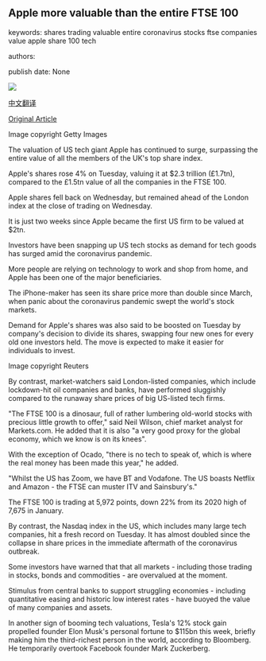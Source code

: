 ## Apple more valuable than the entire FTSE 100

keywords: shares trading valuable entire coronavirus stocks ftse companies value apple share 100 tech

authors: 

publish date: None

![](https://ichef.bbci.co.uk/news/1024/branded_news/DD19/production/_114210665_gettyimages-1063857188.jpg)

[中文翻译](Apple%20more%20valuable%20than%20the%20entire%20FTSE%20100_zh.md)

[Original Article](https://www.bbc.com/news/business-53996191)

Image copyright Getty Images

The valuation of US tech giant Apple has continued to surge, surpassing the entire value of all the members of the UK's top share index.

Apple's shares rose 4% on Tuesday, valuing it at $2.3 trillion (£1.7tn), compared to the £1.5tn value of all the companies in the FTSE 100.

Apple shares fell back on Wednesday, but remained ahead of the London index at the close of trading on Wednesday.

It is just two weeks since Apple became the first US firm to be valued at $2tn.

Investors have been snapping up US tech stocks as demand for tech goods has surged amid the coronavirus pandemic.

More people are relying on technology to work and shop from home, and Apple has been one of the major beneficiaries.

The iPhone-maker has seen its share price more than double since March, when panic about the coronavirus pandemic swept the world's stock markets.

Demand for Apple's shares was also said to be boosted on Tuesday by company's decision to divide its shares, swapping four new ones for every old one investors held. The move is expected to make it easier for individuals to invest.

Image copyright Reuters

By contrast, market-watchers said London-listed companies, which include lockdown-hit oil companies and banks, have performed sluggishly compared to the runaway share prices of big US-listed tech firms.

"The FTSE 100 is a dinosaur, full of rather lumbering old-world stocks with precious little growth to offer," said Neil Wilson, chief market analyst for Markets.com. He added that it is also "a very good proxy for the global economy, which we know is on its knees".

With the exception of Ocado, "there is no tech to speak of, which is where the real money has been made this year," he added.

"Whilst the US has Zoom, we have BT and Vodafone. The US boasts Netflix and Amazon - the FTSE can muster ITV and Sainsbury's."

The FTSE 100 is trading at 5,972 points, down 22% from its 2020 high of 7,675 in January.

By contrast, the Nasdaq index in the US, which includes many large tech companies, hit a fresh record on Tuesday. It has almost doubled since the collapse in share prices in the immediate aftermath of the coronavirus outbreak.

Some investors have warned that that all markets - including those trading in stocks, bonds and commodities - are overvalued at the moment.

Stimulus from central banks to support struggling economies - including quantitative easing and historic low interest rates - have buoyed the value of many companies and assets.

In another sign of booming tech valuations, Tesla's 12% stock gain propelled founder Elon Musk's personal fortune to $115bn this week, briefly making him the third-richest person in the world, according to Bloomberg. He temporarily overtook Facebook founder Mark Zuckerberg.